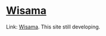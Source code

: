# [Wisama](http://test1202.000webhostapp.com/)
Link: [Wisama](http://test1202.000webhostapp.com/).
This site still developing.
